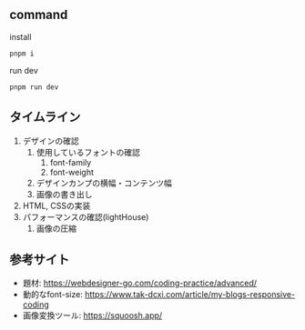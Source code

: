 

## command

install 
```
pnpm i 
```

run dev
```
pnpm run dev
```



## タイムライン

1. デザインの確認
   1. 使用しているフォントの確認
      1. font-family
      2. font-weight
   2. デザインカンプの横幅・コンテンツ幅
   3. 画像の書き出し
2. HTML, CSSの実装
3. パフォーマンスの確認(lightHouse)
   1. 画像の圧縮


## 参考サイト
- 題材: https://webdesigner-go.com/coding-practice/advanced/
- 動的なfont-size: https://www.tak-dcxi.com/article/my-blogs-responsive-coding
- 画像変換ツール: https://squoosh.app/